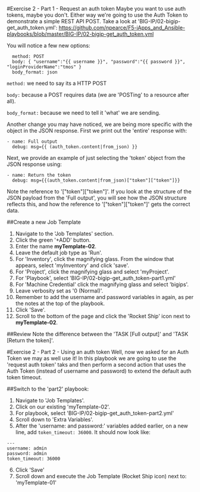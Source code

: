 #Exercise 2 - Part 1 - Request an auth token
Maybe you want to use auth tokens, maybe you don't. Either way we're going to use the Auth Token to demonstrate a simple REST API POST. Take a look at 'BIG-IP/02-bigip-get_auth_token.yml': https://github.com/npearce/F5-iApps_and_Ansible-playbooks/blob/master/BIG-IP/02-bigip-get_auth_token.yml

You will notice a few new options:

```
  method: POST
  body: { "username":"{{ username }}", "password":"{{ password }}", "loginProviderName":"tmos" }
  body_format: json
```

`method:` we need to say its a HTTP POST

`body:` because a POST requires data (we are 'POSTing' to a resource after all).

`body_format:` because we need to tell it 'what' we are sending.

Another change you may have noticed, we are being more specific with the object in the JSON response. First we print out the 'entire' response with:

```  
- name: Full output
  debug: msg={{ (auth_token.content|from_json) }}
```

Next, we provide an example of just selecting the 'token' object from the JSON response using:

```
- name: Return the token
  debug: msg={{(auth_token.content|from_json)["token"]["token"]}}
```

Note the reference to '["token"]["token"]'. If you look at the structure of the JSON payload from the 'Full output', you will see how the JSON structure reflects this, and how the reference to '["token"]["token"]' gets the correct data.


##Create a new Job Template
1. Navigate to the 'Job Templates' section.
2. Click the green '+ADD' button.
3. Enter the name **myTemplate-02**.
4. Leave the default job type as 'Run'.
5. For 'Inventory', click the magnifying glass. From the window that appears, select 'myInventory' and click 'save'.
6. For 'Project', click the magnifying glass and select 'myProject'.
7. For 'Playbook', select 'BIG-IP/02-bigip-get_auth_token-part1.yml'
8. For 'Machine Credential' click the magnifying glass and select 'bigips'.
9. Leave verbosity set as '0 (Normal)'.
10. Remember to add the username and password variables in again, as per the notes at the top of the playbook.
11. Click 'Save'.
12. Scroll to the bottom of the page and click the 'Rocket Ship' icon next to **myTemplate-02**.

##Review
Note the difference between the 'TASK [Full output]' and 'TASK [Return the token]'.

#Exercise 2 - Part 2 - Using an auth token
Well, now we asked for an Auth Token we may as well use it!
In this playbook we are going to use the 'request auth token' taks and then perform a second action that uses the Auth Token (instead of username and password) to extend the default auth token timeout.

##Switch to the 'part2' playbook:
1. Navigate to 'Job Templates'.
2. Click on our existing 'myTemplate-02'.
3. For playbook, select 'BIG-IP/02-bigip-get_auth_token-part2.yml'
4. Scroll down to 'Extra Variables'.
5. After the 'username: and password:' variables added earlier, on a new line, add `token_timeout: 36000`. It should now look like:

```
---
username: admin
password: admin
token_timeout: 36000
```

6. Click 'Save'
7. Scroll down and execute the Job Template (Rocket Ship icon) next to: 'myTemplate-01'
